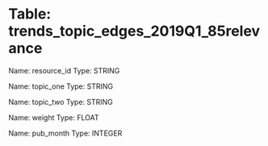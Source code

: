 Table: trends_topic_edges_2019Q1_85relevance
============================================

Name: resource_id
Type: STRING

Name: topic_one
Type: STRING

Name: topic_two
Type: STRING

Name: weight
Type: FLOAT

Name: pub_month
Type: INTEGER

